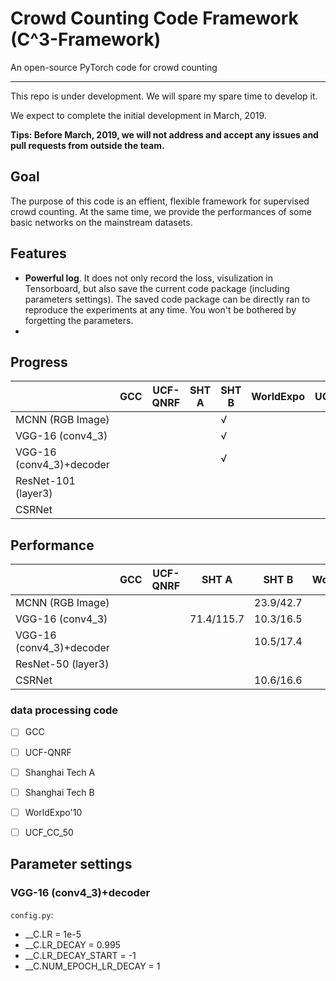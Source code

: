 # **C**rowd **C**ounting **C**ode Framework (C^3-Framework) 

An open-source PyTorch code for crowd counting

---

This repo is under development. We will spare my spare time to develop it. 

We expect to complete the initial development in March, 2019. 

**Tips: Before March, 2019, we will not address and accept any issues and pull requests from outside the team.**

## Goal

The purpose of this code is an effient, flexible framework for supervised crowd counting. At the same time, we provide the performances of some basic networks on the mainstream datasets.


## Features
- **Powerful log**. It does not only record the loss, visulization in Tensorboard, but also save the current code package (including parameters settings). The saved code package can be directly ran to reproduce the experiments at any time. You won't be bothered by forgetting the parameters.
- 


##  Progress

|                          | GCC | UCF-QNRF | SHT A | SHT B | WorldExpo | UCF_CC_50 |
|--------------------------|-----|----------|-------|-------|-----------|-----------|
| MCNN (RGB Image)         |     |          |       |&radic;|           |           |
| VGG-16 (conv4_3)         |     |          |       |&radic;|           |           |
| VGG-16 (conv4_3)+decoder |     |          |       |&radic;|           |           |
| ResNet-101 (layer3)      |     |          |       |       |           |           |
| CSRNet                   |     |          |       |       |           |           |


##  Performance

|                          | GCC | UCF-QNRF | SHT A | SHT B | WorldExpo | UCF_CC_50 |
|--------------------------|-----|----------|-------|-------|-----------|-----------|
| MCNN (RGB Image)         |     |          |       |23.9/42.7|           |           |
| VGG-16 (conv4_3)         |     |          |71.4/115.7|10.3/16.5|           |           |
| VGG-16 (conv4_3)+decoder |     |          |       |10.5/17.4|           |           |
| ResNet-50 (layer3)      |     |          |       |       |           |           |
| CSRNet                   |     |          |       |10.6/16.6|           |           |


### data processing code
- [ ] GCC
- [ ] UCF-QNRF
- [ ] Shanghai Tech A
- [ ] Shanghai Tech B
- [ ] WorldExpo'10
- [ ] UCF_CC_50


## Parameter settings

### VGG-16 (conv4_3)+decoder
```config.py```: 
- __C.LR = 1e-5
- __C.LR_DECAY = 0.995
- __C.LR_DECAY_START = -1
- __C.NUM_EPOCH_LR_DECAY = 1 

